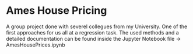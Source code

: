 # Ames House Pricing
A group project done with severel collegues from my University. One of the first approaches for us all at a regression task.
The used methods and a detailed documentation can be found inside the Jupyter Notebook file -> AmesHousePrices.ipynb
